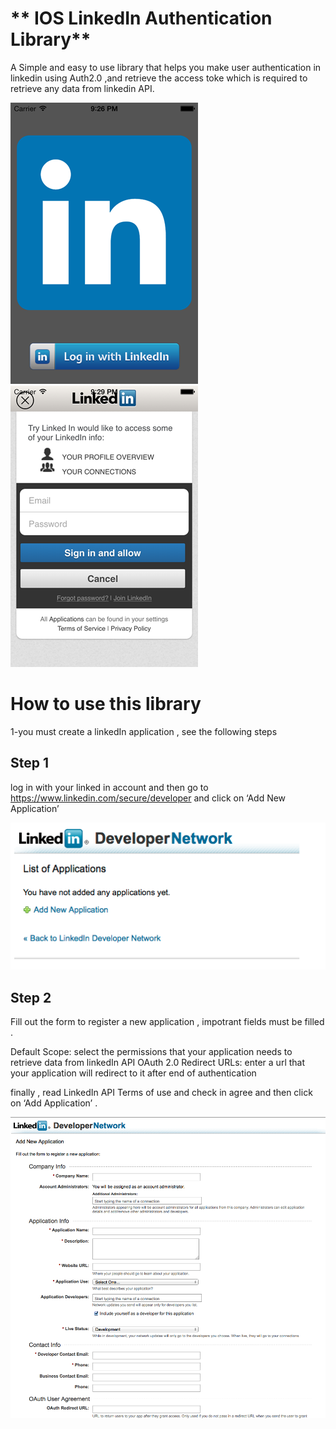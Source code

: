 ** IOS LinkedIn Authentication Library**
===================================
A Simple and easy to use library that helps you make user authentication in linkedin using Auth2.0 ,and retrieve the access toke which is required to retrieve any data from linkedin API.

![](/images/12.png)
![](/images/11.png)

**How to use this library**
===================================
1-you must create a linkedIn application , see the following steps 

## Step 1
log in with your linked in account and then go to https://www.linkedin.com/secure/developer and click on ‘Add New Application’
 
![](/images/13.png)

## Step 2
Fill out the form to register a new application , impotrant fields must be filled .

Default Scope: select the permissions that your application needs to retrieve data from linkedIn API
OAuth 2.0 Redirect URLs: enter a url that your application will redirect to it after end of authentication

finally , read LinkedIn API Terms of use and check in  agree and then click  on ‘Add Application’ .

![](/images/14.png)



